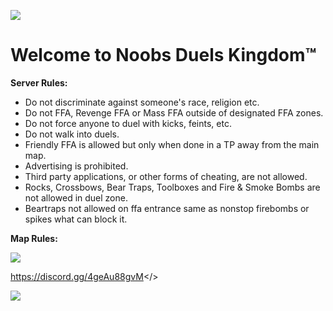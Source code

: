 ![](https://github.com/user-attachments/assets/ef299903-b718-4b26-959f-36e100620d70)

# Welcome to Noobs Duels Kingdom™


**Server Rules:**
* Do not discriminate against someone's race, religion etc.
* Do not FFA, Revenge FFA or Mass FFA outside of designated FFA zones.
* Do not force anyone to duel with kicks, feints, etc.
* Do not walk into duels.
* Friendly FFA is allowed but only when done in a TP away from the main map.
* Advertising is prohibited.
* Third party applications, or other forms of cheating, are not allowed.
* Rocks, Crossbows, Bear Traps, Toolboxes and Fire & Smoke Bombs are not allowed in duel zone.
* Beartraps not allowed on ffa entrance same as nonstop firebombs or spikes what can block it.

**Map Rules:**

![](https://github.com/user-attachments/assets/6a133e1b-a14e-4605-bd40-f4700f186fe2)

<a id="Click Here to Join Noobs Duels Kingdom™ Discord Server">https://discord.gg/4geAu88gvM</>

![](https://github.com/user-attachments/assets/2588641c-8db5-484a-b437-22a9c8c64b28)
